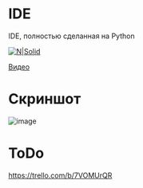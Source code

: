 # IDE

IDE, полностью сделанная на Python

[![N|Solid](https://i.ytimg.com/vi/_lpgZ8F38-E/hqdefault.jpg?sqp=-oaymwEcCPYBEIoBSFXyq4qpAw4IARUAAIhCGAFwAcABBg==&rs=AOn4CLA1LLa5wN7RgU5YHWy1uSRQQMLk4Q)](https://www.youtube.com/c/Oncode)

 [Видео](https://www.youtube.com/watch?v=_lpgZ8F38-E)
# Скриншот
![image](https://user-images.githubusercontent.com/69617058/146648504-58e11188-b92c-4c84-83c5-119e644d34d0.png)
# ToDo
https://trello.com/b/7VOMUrQR
